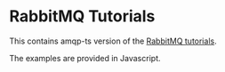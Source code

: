 RabbitMQ Tutorials
==================

This contains amqp-ts version of the [RabbitMQ tutorials](https://www.rabbitmq.com/getstarted.html).

The examples are provided in Javascript.
